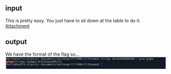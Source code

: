 ## input
This is pretty easy. You just have to sit down at the table to do it.  
[Attachment](attachment/e4c4da5da88829b5.zip)

## output
We have the format of the flag so...  
![flag](images/threads.png)

